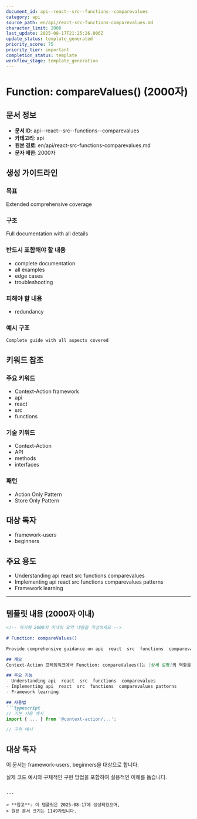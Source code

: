 ```yaml
---
document_id: api--react--src--functions--comparevalues
category: api
source_path: en/api/react-src-functions-comparevalues.md
character_limit: 2000
last_update: 2025-08-17T21:25:26.006Z
update_status: template_generated
priority_score: 75
priority_tier: important
completion_status: template
workflow_stage: template_generation
---
```


# Function: compareValues() (2000자)

## 문서 정보
- **문서 ID**: api--react--src--functions--comparevalues
- **카테고리**: api
- **원본 경로**: en/api/react-src-functions-comparevalues.md
- **문자 제한**: 2000자

## 생성 가이드라인

### 목표
Extended comprehensive coverage

### 구조
Full documentation with all details

### 반드시 포함해야 할 내용
- complete documentation
- all examples
- edge cases
- troubleshooting

### 피해야 할 내용  
- redundancy

### 예시 구조
```
Complete guide with all aspects covered
```

## 키워드 참조

### 주요 키워드
- Context-Action framework
- api
- react
- src
- functions

### 기술 키워드
- Context-Action
- API
- methods
- interfaces

### 패턴
- Action Only Pattern
- Store Only Pattern

## 대상 독자
- framework-users
- beginners

## 주요 용도
- Understanding api  react  src  functions  comparevalues
- Implementing api  react  src  functions  comparevalues patterns
- Framework learning

---

## 템플릿 내용 (2000자 이내)

```markdown
<!-- 여기에 2000자 이내의 요약 내용을 작성하세요 -->

# Function: compareValues()

Provide comprehensive guidance on api  react  src  functions  comparevalues

## 개요
Context-Action 프레임워크에서 Function: compareValues()는 [상세 설명]의 역할을 담당합니다.

## 주요 기능
- Understanding api  react  src  functions  comparevalues
- Implementing api  react  src  functions  comparevalues patterns
- Framework learning

## 사용법
```typescript
// 기본 사용 예시
import { ... } from '@context-action/...';

// 구현 예시
```

## 대상 독자
이 문서는 framework-users, beginners을 대상으로 합니다.

실제 코드 예시와 구체적인 구현 방법을 포함하여 실용적인 이해를 돕습니다.
```

---

> **참고**: 이 템플릿은 2025-08-17에 생성되었으며, 
> 원본 문서 크기는 1149자입니다.
